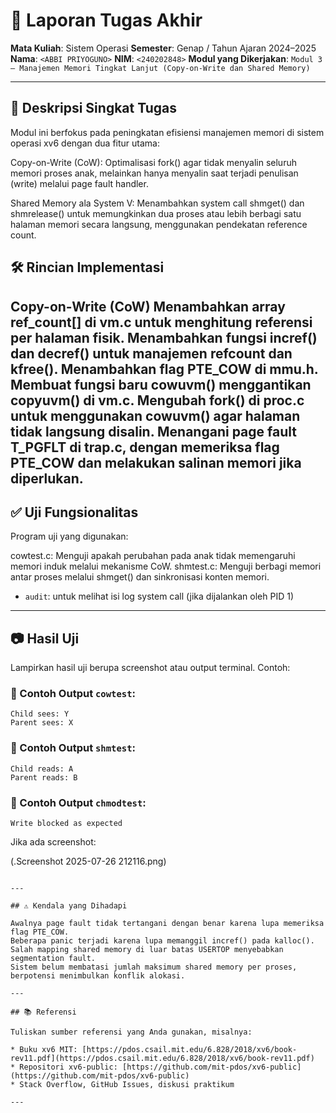 # 📝 Laporan Tugas Akhir

**Mata Kuliah**: Sistem Operasi
**Semester**: Genap / Tahun Ajaran 2024–2025
**Nama**: `<ABBI PRIYOGUNO>`
**NIM**: `<240202848>`
**Modul yang Dikerjakan**:
`Modul 3 – Manajemen Memori Tingkat Lanjut (Copy-on-Write dan Shared Memory)
`

---

## 📌 Deskripsi Singkat Tugas

Modul ini berfokus pada peningkatan efisiensi manajemen memori di sistem operasi xv6 dengan dua fitur utama:

Copy-on-Write (CoW):
Optimalisasi fork() agar tidak menyalin seluruh memori proses anak, melainkan hanya menyalin saat terjadi penulisan (write) melalui page fault handler.

Shared Memory ala System V:
Menambahkan system call shmget() dan shmrelease() untuk memungkinkan dua proses atau lebih berbagi satu halaman memori secara langsung, menggunakan pendekatan reference count.

## 🛠️ Rincian Implementasi

Copy-on-Write (CoW)
Menambahkan array ref_count[] di vm.c untuk menghitung referensi per halaman fisik.
Menambahkan fungsi incref() dan decref() untuk manajemen refcount dan kfree().
Menambahkan flag PTE_COW di mmu.h.
Membuat fungsi baru cowuvm() menggantikan copyuvm() di vm.c.
Mengubah fork() di proc.c untuk menggunakan cowuvm() agar halaman tidak langsung disalin.
Menangani page fault T_PGFLT di trap.c, dengan memeriksa flag PTE_COW dan melakukan salinan memori jika diperlukan.
---

## ✅ Uji Fungsionalitas

Program uji yang digunakan:

cowtest.c: Menguji apakah perubahan pada anak tidak memengaruhi memori induk melalui mekanisme CoW.
shmtest.c: Menguji berbagi memori antar proses melalui shmget() dan sinkronisasi konten memori.


* `audit`: untuk melihat isi log system call (jika dijalankan oleh PID 1)

---

## 📷 Hasil Uji

Lampirkan hasil uji berupa screenshot atau output terminal. Contoh:

### 📍 Contoh Output `cowtest`:

```
Child sees: Y
Parent sees: X

```

### 📍 Contoh Output `shmtest`:

```
Child reads: A
Parent reads: B

```

### 📍 Contoh Output `chmodtest`:

```
Write blocked as expected
```

Jika ada screenshot:

(.Screenshot 2025-07-26 212116.png)
```

---

## ⚠️ Kendala yang Dihadapi

Awalnya page fault tidak tertangani dengan benar karena lupa memeriksa flag PTE_COW.
Beberapa panic terjadi karena lupa memanggil incref() pada kalloc().
Salah mapping shared memory di luar batas USERTOP menyebabkan segmentation fault.
Sistem belum membatasi jumlah maksimum shared memory per proses, berpotensi menimbulkan konflik alokasi.

---

## 📚 Referensi

Tuliskan sumber referensi yang Anda gunakan, misalnya:

* Buku xv6 MIT: [https://pdos.csail.mit.edu/6.828/2018/xv6/book-rev11.pdf](https://pdos.csail.mit.edu/6.828/2018/xv6/book-rev11.pdf)
* Repositori xv6-public: [https://github.com/mit-pdos/xv6-public](https://github.com/mit-pdos/xv6-public)
* Stack Overflow, GitHub Issues, diskusi praktikum

---

